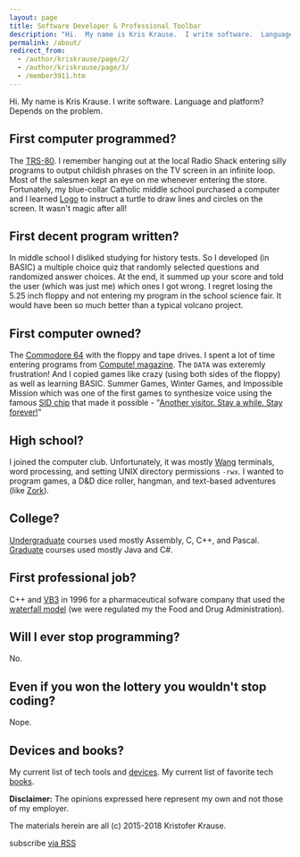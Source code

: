 ```yaml
---
layout: page
title: Software Developer & Professional Toolbar
description: "Hi.  My name is Kris Krause.  I write software.  Language and platform?  Depends on the problem."
permalink: /about/
redirect_from:
  - /author/kriskrause/page/2/
  - /author/kriskrause/page/3/
  - /member3911.htm
---
```

Hi.  My name is Kris Krause.  I write software.  Language and platform?  Depends on the problem.

## First computer programmed?
The [TRS-80](https://en.wikipedia.org/wiki/TRS-80).  I remember hanging out at the local Radio Shack entering silly programs to output childish phrases on the TV screen in an infinite loop.  Most of the salesmen kept an eye on me whenever entering the store.  Fortunately, my blue-collar Catholic middle school purchased a computer and I learned [Logo](https://en.wikipedia.org/wiki/Logo_%28programming_language%29) to instruct a turtle to draw lines and circles on the screen.  It wasn't magic after all!

## First decent program written?
In middle school I disliked studying for history tests.  So I developed (in BASIC) a multiple choice quiz that randomly selected questions and randomized answer choices.  At the end, it summed up your score and told the user (which was just me) which ones I got wrong.  I regret losing the 5.25 inch floppy and not entering my program in the school science fair.  It would have been so much better than a typical volcano project.

## First computer owned?
The [Commodore 64](https://en.wikipedia.org/wiki/Commodore_64) with the floppy and tape drives.  I spent a lot of time entering programs from [Compute! magazine](http://www.atarimagazines.com/compute/).  The `DATA` was exteremly frustration!  And I copied games like crazy (using both sides of the floppy) as well as learning BASIC.  Summer Games, Winter Games, and Impossible Mission which was one of the first games to synthesize voice using the famous [SID chip](https://www.c64-wiki.com/wiki/SID) that made it possible - "[Another visitor.  Stay a while.  Stay forever!](https://www.youtube.com/watch?v=k35dUj5kG90)"

## High school?
I joined the computer club.  Unfortunately, it was mostly [Wang](https://en.wikipedia.org/wiki/Wang_Laboratories) terminals, word processing, and setting UNIX directory permissions `-rwx`.  I wanted to program games, a D&D dice roller, hangman, and text-based adventures (like [Zork](https://en.wikipedia.org/wiki/Zork)).

## College?
[Undergraduate](http://www.lvc.edu/) courses used mostly Assembly, C, C++, and Pascal.  [Graduate](http://www.du.edu/) courses used mostly Java and C#.

## First professional job?
C++ and [VB3](https://en.wikipedia.org/wiki/Visual_Basic) in 1996 for a pharmaceutical sofware company that used the [waterfall model](https://en.wikipedia.org/wiki/Waterfall_model) (we were regulated my the Food and Drug Administration).

## Will I ever stop programming?
No.

## Even if you won the lottery you wouldn't stop coding?
Nope.

## Devices and books?

My current list of tech tools and [devices](/devices).  My current list of favorite tech [books](/books).

**Disclaimer:** The opinions expressed here represent my own and not those of my employer.

The materials herein are all (c) 2015-2018 Kristofer Krause.

<p class="rss-subscribe">
	<span class="fi-rss size-21"></span> subscribe <a href="{{ "/feed.xml" | prepend: site.baseurl }}">via RSS</a>
</p>
